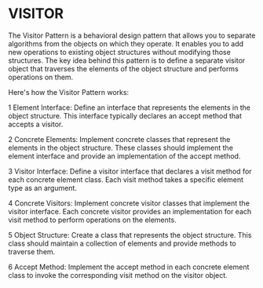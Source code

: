 # VISITOR
The Visitor Pattern is a behavioral design pattern that allows you to separate algorithms from the objects on which they operate. It enables you to add new operations to existing object structures without modifying those structures. The key idea behind this pattern is to define a separate visitor object that traverses the elements of the object structure and performs operations on them.

Here's how the Visitor Pattern works:

1 Element Interface: Define an interface that represents the elements in the object structure. This interface typically declares an accept method that accepts a visitor.

2 Concrete Elements: Implement concrete classes that represent the elements in the object structure. These classes should implement the element interface and provide an implementation of the accept method.

3 Visitor Interface: Define a visitor interface that declares a visit method for each concrete element class. Each visit method takes a specific element type as an argument.

4 Concrete Visitors: Implement concrete visitor classes that implement the visitor interface. Each concrete visitor provides an implementation for each visit method to perform operations on the elements.

5 Object Structure: Create a class that represents the object structure. This class should maintain a collection of elements and provide methods to traverse them.

6 Accept Method: Implement the accept method in each concrete element class to invoke the corresponding visit method on the visitor object.

